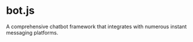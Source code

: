 # bot.js
A comprehensive chatbot framework that integrates with numerous instant messaging platforms.
